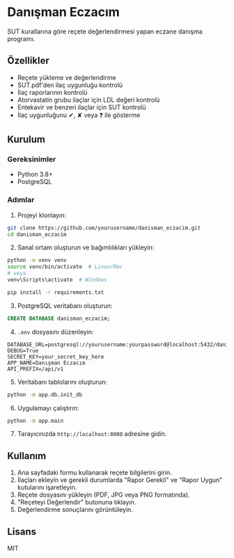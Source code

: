 # Danışman Eczacım

SUT kurallarına göre reçete değerlendirmesi yapan eczane danışma programı.

## Özellikler

- Reçete yükleme ve değerlendirme
- SUT.pdf'den ilaç uygunluğu kontrolü
- İlaç raporlarının kontrolü
- Atorvastatin grubu ilaçlar için LDL değeri kontrolü
- Entekavir ve benzeri ilaçlar için SUT kontrolü
- İlaç uygunluğunu ✔, ✘ veya ❓ ile gösterme

## Kurulum

### Gereksinimler

- Python 3.8+
- PostgreSQL

### Adımlar

1. Projeyi klonlayın:

```bash
git clone https://github.com/yourusername/danisman_eczacim.git
cd danisman_eczacim
```

2. Sanal ortam oluşturun ve bağımlılıkları yükleyin:

```bash
python -m venv venv
source venv/bin/activate  # Linux/Mac
# veya
venv\Scripts\activate  # Windows

pip install -r requirements.txt
```

3. PostgreSQL veritabanı oluşturun:

```sql
CREATE DATABASE danisman_eczacim;
```

4. `.env` dosyasını düzenleyin:

```
DATABASE_URL=postgresql://yourusername:yourpassword@localhost:5432/danisman_eczacim
DEBUG=True
SECRET_KEY=your_secret_key_here
APP_NAME=Danışman Eczacım
API_PREFIX=/api/v1
```

5. Veritabanı tablolarını oluşturun:

```bash
python -m app.db.init_db
```

6. Uygulamayı çalıştırın:

```bash
python -m app.main
```

7. Tarayıcınızda `http://localhost:8000` adresine gidin.

## Kullanım

1. Ana sayfadaki formu kullanarak reçete bilgilerini girin.
2. İlaçları ekleyin ve gerekli durumlarda "Rapor Gerekli" ve "Rapor Uygun" kutularını işaretleyin.
3. Reçete dosyasını yükleyin (PDF, JPG veya PNG formatında).
4. "Reçeteyi Değerlendir" butonuna tıklayın.
5. Değerlendirme sonuçlarını görüntüleyin.

## Lisans

MIT 